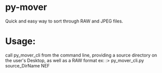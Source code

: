 # py-mover
Quick and easy way to sort through RAW and JPEG files.

# Usage:
call py_mover_cli from the command line, providing a source directory on the user's Desktop, as well as a RAW format
ex: :> py_mover_cli.py source_DirName NEF
